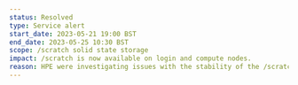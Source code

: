 ```yaml
---
status: Resolved
type: Service alert
start_date: 2023-05-21 19:00 BST
end_date: 2023-05-25 10:30 BST
scope: /scratch solid state storage
impact: /scratch is now available on login and compute nodes. 
reason: HPE were investigating issues with the stability of the /scratch file system 
---
```

